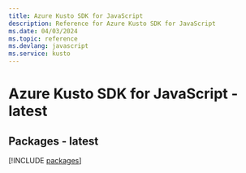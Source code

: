 ```yaml
---
title: Azure Kusto SDK for JavaScript
description: Reference for Azure Kusto SDK for JavaScript
ms.date: 04/03/2024
ms.topic: reference
ms.devlang: javascript
ms.service: kusto
---
```

# Azure Kusto SDK for JavaScript - latest
## Packages - latest
[!INCLUDE [packages](kusto-index.md)]
